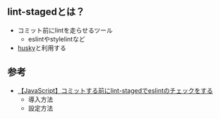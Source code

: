 ## lint-stagedとは？

- コミット前にlintを走らせるツール
    - eslintやstylelintなど
- [husky](./husky)と利用する
## 参考

- [【JavaScript】コミットする前にlint-stagedでeslintのチェックをする](https://kic-yuuki.hatenablog.com/entry/2019/05/27/090515)
    - 導入方法
    - 設定方法